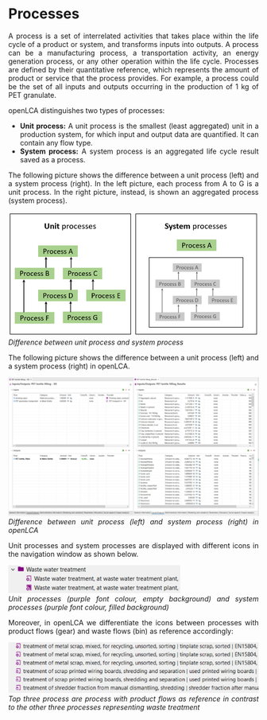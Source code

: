 # Processes

<div style='text-align: justify;'>

A process is a set of interrelated activities that takes place within the life cycle of a product or system, and transforms inputs into outputs. A process can be a manufacturing process, a transportation activity, an energy generation process, or any other operation within the life cycle. Processes are defined by their quantitative reference, which represents the amount of product or service that the process provides. For example, a process could be the set of all inputs and outputs occurring in the production of 1 kg of PET granulate.

openLCA distinguishes two types of processes:

- **Unit process:** A unit process is the smallest (least aggregated) unit in a production system, for which input and output data are quantified. It can contain any flow type.
- **System process:** A system process is an aggregated life cycle result saved as a process.

The following picture shows the difference between a unit process (left) and a system process (right). In the left picture, each process from A to G is a unit process. In the right picture, instead, is shown an aggregated process (system process).

![](../media/unit_system_process.png)  
_Difference between unit process and system process_

The following picture shows the difference between a unit process (left) and a system process (right) in openLCA. 

![](../media/unit_system_process_openlca.png)  
_Difference between unit process (left) and system process (right) in openLCA_

Unit processes and system processes are displayed with different icons in the navigation window as shown below.

![](../media/unit_system_process_icon.png)  
_Unit processes (purple font colour, empty background) and system processes (purple font
colour, filled background)_

Moreover, in openLCA we differentiate the icons between processes with product flows (gear) and waste flows (bin) as reference accordingly:

![](../media/process_icons.png)  
_Top three process are process with product flows as reference in contrast to the other three processes representing waste treatment_


</div>





